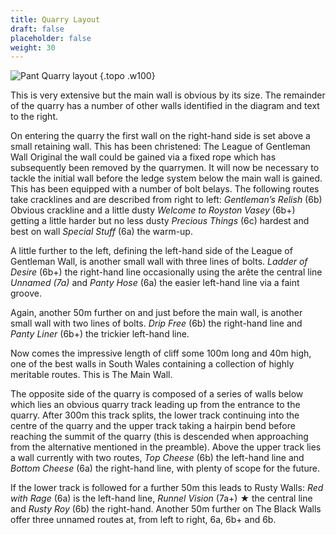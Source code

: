 ```yaml
---
title: Quarry Layout
draft: false
placeholder: false
weight: 30
---
```



![Pant Quarry layout ](/img/south-wales/south-east-limestone/pantmap3.gif)
{.topo .w100}

This is very extensive but the main wall is obvious by its size. The remainder of the quarry has a number of other walls identified in the diagram and text to the right.

On entering the quarry the first wall on the right-hand side is set above a small retaining wall. This has been christened: The League of Gentleman Wall Original the wall could be gained via a fixed rope which has subsequently been removed by the quarrymen. It will now be necessary to tackle the initial wall before the ledge system below the main wall is gained. This has been equipped with a number of bolt belays. The following routes take cracklines and are described from right to left: _Gentleman’s Relish_ (6b) Obvious crackline and a little dusty _Welcome to Royston Vasey_ (6b+) getting a little harder but no less dusty _Precious Things_ (6c) hardest and best on wall _Special Stuff_ (6a) the warm-up.

A little further to the left, defining the left-hand side of the League of Gentleman Wall, is another small wall with three lines of bolts. _Ladder of Desire_ (6b+) the right-hand line occasionally using the arête the central line _Unnamed (7a)_ and _Panty Hose_ (6a) the easier left-hand line via a faint groove.

Again, another 50m further on and just before the main wall, is another small wall with two lines of bolts. _Drip Free_ (6b) the right-hand line and _Panty Liner_ (6b+) the trickier left-hand line.

Now comes the impressive length of cliff some 100m long and 40m high, one of the best walls in South Wales containing a collection of highly meritable routes. This is The Main Wall.

The opposite side of the quarry is composed of a series of walls below which lies an obvious quarry track leading up from the entrance to the quarry. After 300m this track splits, the lower track continuing into the centre of the quarry and the upper track taking a hairpin bend before reaching the summit of the quarry (this is descended when approaching from the alternative mentioned in the preamble). Above the upper track lies a wall currently with two routes, _Top Cheese_ (6b) the left-hand line and _Bottom Cheese_ (6a) the right-hand line, with plenty of scope for the future.

If the lower track is followed for a further 50m this leads to Rusty Walls: _Red with Rage_ (6a) is the left-hand line, _Runnel Vision_ (7a+) ★ the central line and _Rusty Roy_ (6b) the right-hand. Another 50m further on The Black Walls offer three unnamed routes at, from left to right, 6a, 6b+ and 6b.
